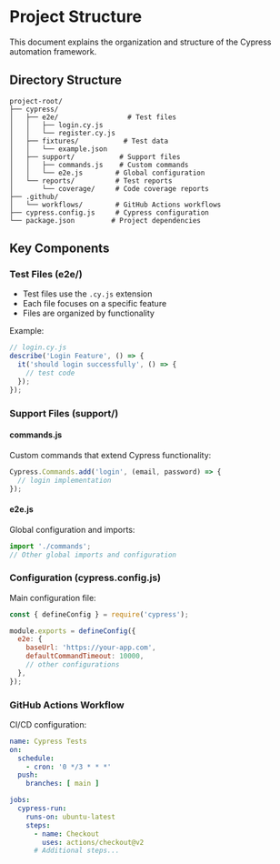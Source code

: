 # Project Structure

This document explains the organization and structure of the Cypress automation framework.

## Directory Structure

```
project-root/
├── cypress/
│   ├── e2e/                 # Test files
│   │   ├── login.cy.js
│   │   └── register.cy.js
│   ├── fixtures/           # Test data
│   │   └── example.json
│   ├── support/           # Support files
│   │   ├── commands.js    # Custom commands
│   │   └── e2e.js        # Global configuration
│   └── reports/          # Test reports
│       └── coverage/     # Code coverage reports
├── .github/
│   └── workflows/        # GitHub Actions workflows
├── cypress.config.js     # Cypress configuration
└── package.json         # Project dependencies
```

## Key Components

### Test Files (e2e/)

- Test files use the `.cy.js` extension
- Each file focuses on a specific feature
- Files are organized by functionality

Example:
```javascript
// login.cy.js
describe('Login Feature', () => {
  it('should login successfully', () => {
    // test code
  });
});
```

### Support Files (support/)

#### commands.js
Custom commands that extend Cypress functionality:
```javascript
Cypress.Commands.add('login', (email, password) => {
  // login implementation
});
```

#### e2e.js
Global configuration and imports:
```javascript
import './commands';
// Other global imports and configuration
```

### Configuration (cypress.config.js)

Main configuration file:
```javascript
const { defineConfig } = require('cypress');

module.exports = defineConfig({
  e2e: {
    baseUrl: 'https://your-app.com',
    defaultCommandTimeout: 10000,
    // other configurations
  },
});
```

### GitHub Actions Workflow

CI/CD configuration:
```yaml
name: Cypress Tests
on: 
  schedule:
    - cron: '0 */3 * * *'
  push:
    branches: [ main ]

jobs:
  cypress-run:
    runs-on: ubuntu-latest
    steps:
      - name: Checkout
        uses: actions/checkout@v2
      # Additional steps...
```